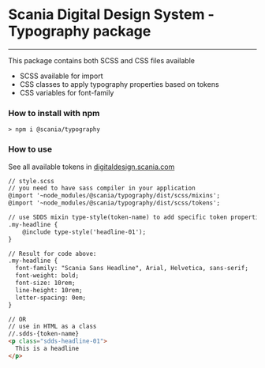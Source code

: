 # Scania Digital Design System - Typography package

---

This package contains both SCSS and CSS files available
- SCSS available for import
- CSS classes to apply typography properties based on tokens
- CSS variables for font-family

### How to install with npm

```shell
> npm i @scania/typography
```

### How to use

See all available tokens in [digitaldesign.scania.com](https://digitaldesign.scania.com/foundation/typography)

```html
// style.scss
// you need to have sass compiler in your application
@import '~node_modules/@scania/typography/dist/scss/mixins';
@import '~node_modules/@scania/typography/dist/scss/tokens';

// use SDDS mixin type-style(token-name) to add specific token properties
.my-headline {
    @include type-style('headline-01');
}

// Result for code above:
.my-headline {
  font-family: "Scania Sans Headline", Arial, Helvetica, sans-serif;
  font-weight: bold;
  font-size: 10rem;
  line-height: 10rem;
  letter-spacing: 0em;
}

// OR
// use in HTML as a class
//.sdds-{token-name}
<p class="sdds-headline-01">
  This is a headline
</p>
```




